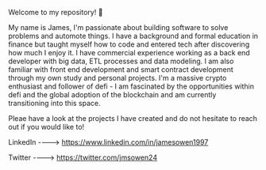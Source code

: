 Welcome to my repository! 👋

My name is James, I'm passionate about building software to solve problems and automote things. I have a background and formal education in finance but taught myself how to code and entered tech after discovering how much I enjoy it. I have commercial experience working as a back end developer with big data, ETL processes and data modeling. I am also familiar with front end development and smart contract development through my own study and personal projects. I'm a massive crypto enthusiast and follower of defi - I am fascinated by the opportunities within defi and the global adoption of the blockchain and am currently transitioning into this space. 

Pleae have a look at the projects I have created and do not hesitate to reach out if you would like to!

LinkedIn   ----> https://www.linkedin.com/in/jamesowen1997

Twitter    ----> https://twitter.com/jmsowen24
